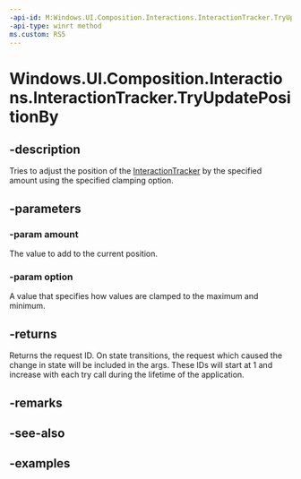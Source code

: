 ```yaml
---
-api-id: M:Windows.UI.Composition.Interactions.InteractionTracker.TryUpdatePositionBy(Windows.Foundation.Numerics.Vector3,Windows.UI.Composition.Interactions.InteractionTrackerClampingOption)
-api-type: winrt method
ms.custom: RS5
---
```


<!-- Method syntax.
public int InteractionTracker.TryUpdatePositionBy(Vector3 amount, InteractionTrackerClampingOption option)
-->

# Windows.UI.Composition.Interactions.InteractionTracker.TryUpdatePositionBy

## -description

Tries to adjust the position of the [InteractionTracker](interactiontracker.md) by the specified amount using the specified clamping option.



## -parameters

### -param amount

The value to add to the current position.

### -param option

A value that specifies how values are clamped to the maximum and minimum.

## -returns

Returns the request ID. On state transitions, the request which caused the change in state will be included in the args. These IDs will start at 1 and increase with each try call during the lifetime of the application.

## -remarks

## -see-also

## -examples


